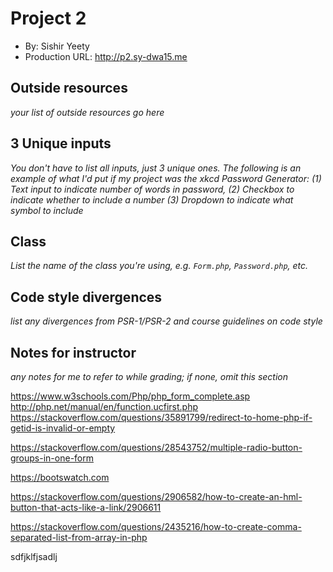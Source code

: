 # Project 2
+ By: Sishir Yeety
+ Production URL: <http://p2.sy-dwa15.me>

## Outside resources
*your list of outside resources go here*

## 3 Unique inputs
*You don't have to list all inputs, just 3 unique ones. The following is an example of what I'd put if my project was the xkcd Password Generator: (1) Text input to indicate number of words in password, (2) Checkbox to indicate whether to include a number (3) Dropdown to indicate what symbol to include*

## Class
*List the name of the class you're using, e.g. `Form.php`, `Password.php`, etc.*

## Code style divergences
*list any divergences from PSR-1/PSR-2 and course guidelines on code style*

## Notes for instructor
*any notes for me to refer to while grading; if none, omit this section*




https://www.w3schools.com/Php/php_form_complete.asp
http://php.net/manual/en/function.ucfirst.php
https://stackoverflow.com/questions/35891799/redirect-to-home-php-if-getid-is-invalid-or-empty

https://stackoverflow.com/questions/28543752/multiple-radio-button-groups-in-one-form

https://bootswatch.com

https://stackoverflow.com/questions/2906582/how-to-create-an-hml-button-that-acts-like-a-link/2906611

https://stackoverflow.com/questions/2435216/how-to-create-comma-separated-list-from-array-in-php

sdfjklfjsadlj

